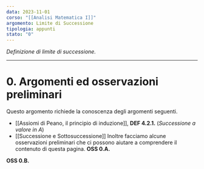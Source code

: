 ```yaml
---
data: 2023-11-01
corso: "[[Analisi Matematica I]]"
argomento: Limite di Successione
tipologia: appunti
stato: "0"
---
```

*Definizione di limite di successione.*
- - -
# 0. Argomenti ed osservazioni preliminari
Questo argomento richiede la conoscenza degli argomenti seguenti.
- [[Assiomi di Peano, il principio di induzione]], **DEF 4.2.1.** (*Successione a valore in A*)
- [[Successione e Sottosuccessione]]
Inoltre facciamo alcune osservazioni preliminari che ci possono aiutare a comprendere il contenuto di questa pagina.
**OSS 0.A.**

**OSS 0.B.**

